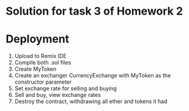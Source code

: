# Solution for task 3 of Homework 2


# Deployment
1) Upload to Remix IDE
2) Compile both .sol files
3) Create MyToken
4) Create an exchanger CurrencyExchange with MyToken as the constructor parameter
5) Set exchange rate for selling and buying
6) Sell and buy, view exchange rates
7) Destroy the contract, withdrawing all ether and tokens it had
